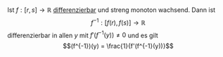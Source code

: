 
Ist $f: [r,s] \to\mathbb R$ [differenzierbar](Differenzierbarkeit.md) und streng monoton wachsend. Dann ist
$$f^{-1}:  [f(r), f(s)] \to\mathbb R$$
differenzierbar in allen $y$ mit $f'(f^{-1}(y)) \not = 0$ und es gilt
$$(f^{-1})(y) = \frac{1}{f'(f^{-1}(y))}$$
